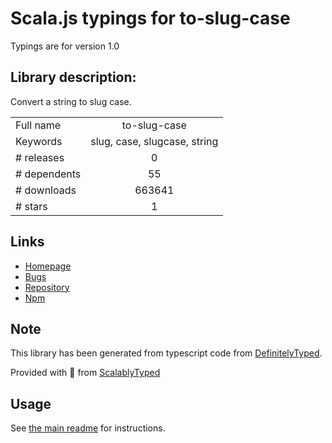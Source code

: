 
# Scala.js typings for to-slug-case

Typings are for version 1.0

## Library description:
Convert a string to slug case.

|                    |                 |
| ------------------ | :-------------: |
| Full name          | to-slug-case |
| Keywords           | slug, case, slugcase, string |
| # releases         | 0 |
| # dependents       | 55 |
| # downloads        | 663641 |
| # stars            | 1 |

## Links
- [Homepage](https://github.com/ianstormtaylor/to-slug-case)
- [Bugs](https://github.com/ianstormtaylor/to-slug-case/issues)
- [Repository](https://github.com/ianstormtaylor/to-slug-case)
- [Npm](https://www.npmjs.com/package/to-slug-case)
    


## Note
This library has been generated from typescript code from [DefinitelyTyped](https://definitelytyped.org).

Provided with :purple_heart: from [ScalablyTyped](https://github.com/oyvindberg/ScalablyTyped)

## Usage
See [the main readme](../../readme.md) for instructions.


